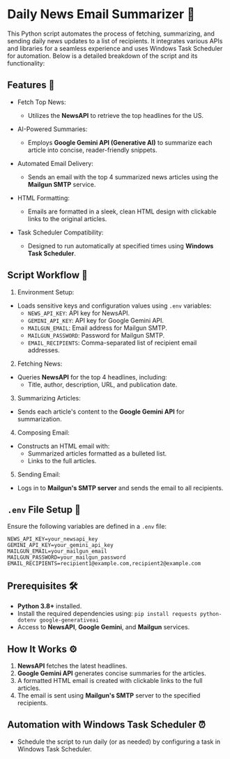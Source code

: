 # Daily News Email Summarizer 📧 
This Python script automates the process of fetching, summarizing, and sending daily news updates to a list of recipients. It integrates various APIs and libraries for a seamless experience and uses Windows Task Scheduler for automation. Below is a detailed breakdown of the script and its functionality:

## Features 🚀
- Fetch Top News:
  - Utilizes the **NewsAPI** to retrieve the top headlines for the US.

- AI-Powered Summaries:
  - Employs **Google Gemini API (Generative AI)** to summarize each article into concise, reader-friendly snippets.

- Automated Email Delivery:
  - Sends an email with the top 4 summarized news articles using the **Mailgun SMTP** service.

- HTML Formatting:
  - Emails are formatted in a sleek, clean HTML design with clickable links to the original articles.

- Task Scheduler Compatibility:
  - Designed to run automatically at specified times using **Windows Task Scheduler**.

## Script Workflow 🔄
1. Environment Setup:
- Loads sensitive keys and configuration values using `.env` variables:
  - `NEWS_API_KEY`: API key for NewsAPI.
  - `GEMINI_API_KEY`: API key for Google Gemini API.
  - `MAILGUN_EMAIL`: Email address for Mailgun SMTP.
  - `MAILGUN_PASSWORD`: Password for Mailgun SMTP.
  - `EMAIL_RECIPIENTS`: Comma-separated list of recipient email addresses.

2. Fetching News:
- Queries **NewsAPI** for the top 4 headlines, including:
  - Title, author, description, URL, and publication date. 

3. Summarizing Articles:
  - Sends each article's content to the **Google Gemini API** for summarization.

4. Composing Email:
- Constructs an HTML email with:
  - Summarized articles formatted as a bulleted list.
  - Links to the full articles.

5. Sending Email:
- Logs in to **Mailgun's SMTP server** and sends the email to all recipients.

## `.env` File Setup 📂
Ensure the following variables are defined in a `.env` file:
```
NEWS_API_KEY=your_newsapi_key
GEMINI_API_KEY=your_gemini_api_key
MAILGUN_EMAIL=your_mailgun_email
MAILGUN_PASSWORD=your_mailgun_password
EMAIL_RECIPIENTS=recipient1@example.com,recipient2@example.com
```

## Prerequisites 🛠️
- **Python 3.8+** installed.
- Install the required dependencies using:
`pip install requests python-dotenv google-generativeai`
- Access to **NewsAPI**, **Google Gemini**, and **Mailgun** services.

## How It Works ⚙️
1. **NewsAPI** fetches the latest headlines.
2. **Google Gemini API** generates concise summaries for the articles.
3. A formatted HTML email is created with clickable links to the full articles.
4. The email is sent using **Mailgun's SMTP** server to the specified recipients.

## Automation with Windows Task Scheduler ⏰
- Schedule the script to run daily (or as needed) by configuring a task in Windows Task Scheduler.